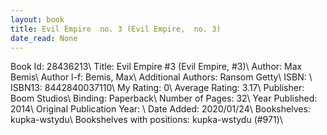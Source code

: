 ```yaml
---
layout: book
title: Evil Empire  no. 3 (Evil Empire,  no. 3)
date_read: None
---
```


Book Id: 28436213\ 
Title: Evil Empire #3 (Evil Empire, #3)\ 
Author: Max Bemis\ 
Author l-f: Bemis, Max\ 
Additional Authors: Ransom Getty\ 
ISBN: \ 
ISBN13: 8442840037110\ 
My Rating: 0\ 
Average Rating: 3.17\ 
Publisher: Boom Studios\ 
Binding: Paperback\ 
Number of Pages: 32\ 
Year Published: 2014\ 
Original Publication Year: \ 
Date Added: 2020/01/24\ 
Bookshelves: kupka-wstydu\ 
Bookshelves with positions: kupka-wstydu (#971)\ 

